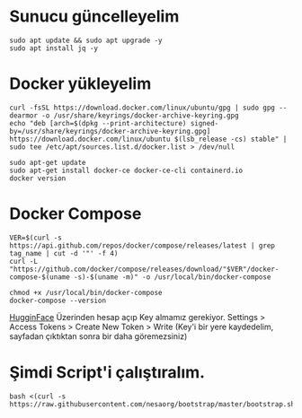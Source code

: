 # Sunucu güncelleyelim


```shell
sudo apt update && sudo apt upgrade -y
sudo apt install jq -y
```



# Docker yükleyelim

```shell
curl -fsSL https://download.docker.com/linux/ubuntu/gpg | sudo gpg --dearmor -o /usr/share/keyrings/docker-archive-keyring.gpg
echo "deb [arch=$(dpkg --print-architecture) signed-by=/usr/share/keyrings/docker-archive-keyring.gpg] https://download.docker.com/linux/ubuntu $(lsb_release -cs) stable" | sudo tee /etc/apt/sources.list.d/docker.list > /dev/null

sudo apt-get update
sudo apt-get install docker-ce docker-ce-cli containerd.io
docker version
```


# Docker Compose

```shell
VER=$(curl -s https://api.github.com/repos/docker/compose/releases/latest | grep tag_name | cut -d '"' -f 4)
curl -L "https://github.com/docker/compose/releases/download/"$VER"/docker-compose-$(uname -s)-$(uname -m)" -o /usr/local/bin/docker-compose

chmod +x /usr/local/bin/docker-compose
docker-compose --version
```



[HugginFace](https://huggingface.co/) Üzerinden hesap açıp Key almamız gerekiyor. Settings > Access Tokens > Create New Token > Write (Key'i bir yere kaydedelim, sayfadan çıktıktan sonra bir daha göremezsiniz)


# Şimdi Script'i çalıştıralım.

```shell
bash <(curl -s https://raw.githubusercontent.com/nesaorg/bootstrap/master/bootstrap.sh)
```


